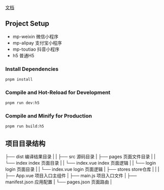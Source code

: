[文档](https://uniapp.dcloud.net.cn/tutorial/)


## Project Setup

- mp-weixin 微信小程序
- mp-alipay 支付宝小程序
- mp-toutiao    抖音小程序
- h5    普通H5

### Install Dependencies
```sh
pnpm install
```

### Compile and Hot-Reload for Development


```sh
pnpm run dev:h5
```

### Compile and Minify for Production

```sh
pnpm run build:h5
```

## 项目目录结构

├── dist                        编译结果目录
|
|
├── src                         源码目录
|   ├── pages                   页面文件目录
|   |   └── index               index 页面目录
|   |       └── index.vue       index 页面逻辑
|   |   └── login               login 页面目录
|   |       └── index.vue       login 页面逻辑
|   ├── stores                  store仓库
|   |
|   ├── App.vue                 项目入口主组件
|   ├── main.js                 项目入口文件
|   ├── manifest.json           应用配置
|   └── pages.json              页面路由
|